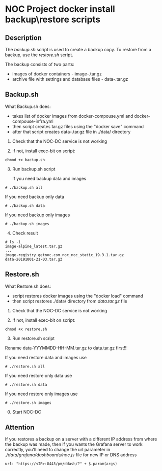 NOC Project docker install backup\restore scripts
=================================================

Description
-------

The *backup.sh* script is used to create a backup copy. 
To restore from a backup, use the *restore.sh* script.

The backup consists of two parts: 
* images of docker containers - image-<name data image>.tar.gz
* archive file with settings and database files - data-<data and time create backup>.tar.gz

Backup.sh
-------

What Backup.sh does:
* takes list of docker images from docker-compouse.yml and docker-compouse-infra.yml
* then script creates tar.gz files using the "docker save" command
* after that script creates data-<data and time create backup>.tar.gz file in ./data/ directory

1. Check that the NOC-DC service is not working

2. If not, install exec-bit on script: 
```
chmod +x backup.sh
```
3. Run backup.sh script
   
   If you need backup data and images
```
# ./backup.sh all
```

   If you need backup only data
```
# ./backup.sh data
```

   If you need backup only images
```
# ./backup.sh images
```
4. Check result
```
# ls -1
image-alpine_latest.tar.gz
...
image-registry.getnoc.com_noc_noc_static_19.3.1.tar.gz
data-20191001-21-03.tar.gz
```

Restore.sh
-------

What Restore.sh does:
* script restores docker images  using the "docker load" command
* then script restores ./data/ directory from  *data.tar.gz* file


1. Check that the NOC-DC service is not working

2. If not, install exec-bit on script: 
```
chmod +x restore.sh
```
3. Run restore.sh script

Rename data-YYYMMDD-HH-MM.tar.gz to data.tar.gz first!!!

If you need restore data and images use
```
# ./restore.sh all
```
If you need restore only data use
```
# ./restore.sh data
```
If you need restore only images use
```
# ./restore.sh images
```
0. Start NOC-DC


Attention
-------
If you restores a backup on a server with a different IP address from where the backup was made,
then if you wants the Grafana server to work correctly, you'll need to change the url parameter
in *./data/grafana/dashboards/noc.js* file for new IP or DNS address

```
url: "https://<IP>:8443/pm/ddash/?" + $.param(args)
```

